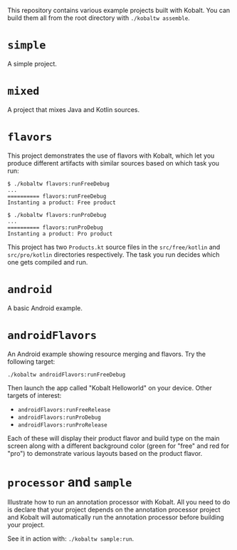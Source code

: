 This repository contains various example projects built with Kobalt. You can build them all from the root directory with `./kobaltw assemble`.

# `simple`

A simple project.

# `mixed`

A project that mixes Java and Kotlin sources.

# `flavors`

This project demonstrates the use of flavors with Kobalt, which let you produce different artifacts with similar sources based on which task you run:

```
$ ./kobaltw flavors:runFreeDebug
...
========== flavors:runFreeDebug
Instanting a product: Free product

$ ./kobaltw flavors:runProDebug
...
========== flavors:runProDebug
Instanting a product: Pro product
```

This project has two `Products.kt` source files in the `src/free/kotlin` and `src/pro/kotlin` directories respectively. The task you run decides which one gets compiled and run.

# `android`

A basic Android example.

# `androidFlavors`

An Android example showing resource merging and flavors. Try the following target:

```
./kobaltw androidFlavors:runFreeDebug
```

Then launch the app called "Kobalt Helloworld" on your device. Other targets of interest:

 - `androidFlavors:runFreeRelease`
 - `androidFlavors:runProDebug`
 - `androidFlavors:runProRelease`

 Each of these will display their product flavor and build type on the main screen along with a different background color (green for "free" and red for "pro") to demonstrate various layouts based on the product flavor.

# `processor` and `sample`

Illustrate how to run an annotation processor with Kobalt. All you need to do is declare that your project depends on the annotation
processor project and Kobalt will automatically run the annotation processor before building your project.

See it in action with: `./kobaltw sample:run`.


